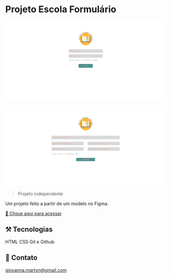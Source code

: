 # Projeto Escola Formulário
![preview](./preview1.png)

![preview](./preview2.png)

> Projeto independente

Um projeto feito a partir de um modelo no Figma.

[🔗 Clique aqui para acessar](https://giosmartyn.github.io/Projeto_Estudo_02/)

## ⚒️ Tecnologias
HTML
CSS
Git e Github

## 💜 Contato
giovanna.martyn@gmail.com